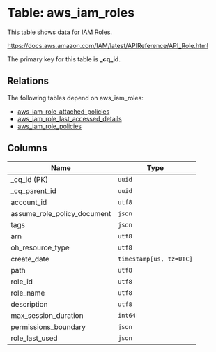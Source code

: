 # Table: aws_iam_roles

This table shows data for IAM Roles.

https://docs.aws.amazon.com/IAM/latest/APIReference/API_Role.html

The primary key for this table is **_cq_id**.

## Relations

The following tables depend on aws_iam_roles:
  - [aws_iam_role_attached_policies](aws_iam_role_attached_policies.md)
  - [aws_iam_role_last_accessed_details](aws_iam_role_last_accessed_details.md)
  - [aws_iam_role_policies](aws_iam_role_policies.md)

## Columns

| Name          | Type          |
| ------------- | ------------- |
|_cq_id (PK)|`uuid`|
|_cq_parent_id|`uuid`|
|account_id|`utf8`|
|assume_role_policy_document|`json`|
|tags|`json`|
|arn|`utf8`|
|oh_resource_type|`utf8`|
|create_date|`timestamp[us, tz=UTC]`|
|path|`utf8`|
|role_id|`utf8`|
|role_name|`utf8`|
|description|`utf8`|
|max_session_duration|`int64`|
|permissions_boundary|`json`|
|role_last_used|`json`|